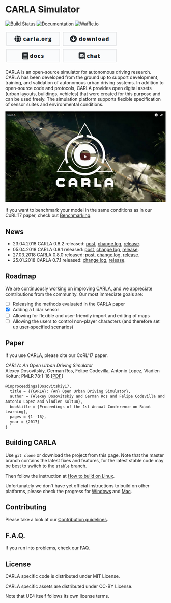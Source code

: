 CARLA Simulator
===============

[![Build Status](https://travis-ci.org/carla-simulator/carla.svg?branch=master)](https://travis-ci.org/carla-simulator/carla)
[![Documentation](https://readthedocs.org/projects/carla/badge/?version=latest)](http://carla.readthedocs.io)
[![Waffle.io](https://badge.waffle.io/carla-simulator/carla.svg?columns=Next,In%20Progress,Review)](https://waffle.io/carla-simulator/carla)

[![carla.org](Docs/img/btn/web.png)](http://carla.org)
[![download](Docs/img/btn/download.png)](https://github.com/carla-simulator/carla/releases/latest)
[![documentation](Docs/img/btn/docs.png)](http://carla.readthedocs.io)
[![discord](Docs/img/btn/chat.png)](https://discord.gg/vNVHXfb)
<!-- [![forum](Docs/img/btn/forum.png)](link here) -->

CARLA is an open-source simulator for autonomous driving research. CARLA has
been developed from the ground up to support development, training, and
validation of autonomous urban driving systems. In addition to open-source code
and protocols, CARLA provides open digital assets (urban layouts, buildings,
vehicles) that were created for this purpose and can be used freely. The
simulation platform supports flexible specification of sensor suites and
environmental conditions.

[![CARLA Video](Docs/img/video_thumbnail.png)](https://youtu.be/Hp8Dz-Zek2E)

If you want to benchmark your model in the same conditions as in our CoRL’17
paper, check out
[Benchmarking](http://carla.readthedocs.io/en/latest/benchmark_start/).

News
----

- 23.04.2018 CARLA 0.8.2 released: [post](http://carla.org/2018/04/23/release-0.8.2/), [change log](https://github.com/carla-simulator/carla/blob/master/CHANGELOG.md#carla-082), [release](https://github.com/carla-simulator/carla/releases/tag/0.8.2).
- 05.04.2018 CARLA 0.8.1 released: [post](http://carla.org/2018/04/05/release-0.8.1/), [change log](https://github.com/carla-simulator/carla/blob/master/CHANGELOG.md#carla-081), [release](https://github.com/carla-simulator/carla/releases/tag/0.8.1).
- 27.03.2018 CARLA 0.8.0 released: [post](http://carla.org/2018/03/27/release-0.8.0/), [change log](https://github.com/carla-simulator/carla/blob/master/CHANGELOG.md#carla-080), [release](https://github.com/carla-simulator/carla/releases/tag/0.8.0).
- 25.01.2018 CARLA 0.7.1 released: [change log](https://github.com/carla-simulator/carla/blob/master/CHANGELOG.md#carla-071), [release](https://github.com/carla-simulator/carla/releases/tag/0.7.1).

Roadmap
-------

We are continuously working on improving CARLA, and we appreciate contributions
from the community. Our most immediate goals are:

- [ ] Releasing the methods evaluated in the CARLA paper
- [x] Adding a Lidar sensor
- [ ] Allowing for flexible and user-friendly import and editing of maps
- [ ] Allowing the users to control non-player characters (and therefore set up user-specified scenarios)

Paper
-----

If you use CARLA, please cite our CoRL’17 paper.

_CARLA: An Open Urban Driving Simulator_<br>Alexey Dosovitskiy, German Ros,
Felipe Codevilla, Antonio Lopez, Vladlen Koltun; PMLR 78:1-16
[[PDF](http://proceedings.mlr.press/v78/dosovitskiy17a/dosovitskiy17a.pdf)]


```
@inproceedings{Dosovitskiy17,
  title = {{CARLA}: {An} Open Urban Driving Simulator},
  author = {Alexey Dosovitskiy and German Ros and Felipe Codevilla and Antonio Lopez and Vladlen Koltun},
  booktitle = {Proceedings of the 1st Annual Conference on Robot Learning},
  pages = {1--16},
  year = {2017}
}
```

Building CARLA
--------------

Use `git clone` or download the project from this page. Note that the master
branch contains the latest fixes and features, for the latest stable code may be
best to switch to the `stable` branch.

Then follow the instruction at [How to build on Linux][buildlink].

Unfortunately we don't have yet official instructions to build on other
platforms, please check the progress for [Windows][issue21] and [Mac][issue150].

[buildlink]: http://carla.readthedocs.io/en/latest/how_to_build_on_linux
[issue21]: https://github.com/carla-simulator/carla/issues/21
[issue150]: https://github.com/carla-simulator/carla/issues/150

Contributing
------------

Please take a look at our [Contribution guidelines][contriblink].

[contriblink]: http://carla.readthedocs.io/en/latest/CONTRIBUTING

F.A.Q.
------

If you run into problems, check our
[FAQ](http://carla.readthedocs.io/en/latest/faq/).

License
-------

CARLA specific code is distributed under MIT License.

CARLA specific assets are distributed under CC-BY License.

Note that UE4 itself follows its own license terms.
